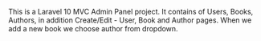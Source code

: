 This is a Laravel 10 MVC Admin Panel project. It contains of Users, Books, Authors, in addition Create/Edit - User, Book and Author pages. When we add a new book we choose author from dropdown.
